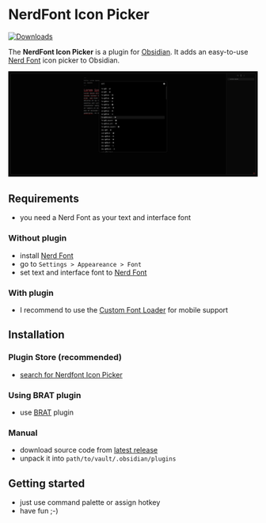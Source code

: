 # NerdFont Icon Picker

[![Downloads](https://img.shields.io/github/downloads/xavwe/obsidian-nerdfont-icon-picker/total?style=flat-square)](https://github.com/xavwe/obsidian-nerdfont-icon-picker/releases)

The **NerdFont Icon Picker** is a plugin for [Obsidian](https://obsidian.md/). It adds an easy-to-use [Nerd Font](https://github.com/ryanoasis/nerd-fonts) icon picker to Obsidian.

![](.github/assets/screenshot.png)

## Requirements
- you need a Nerd Font as your text and interface font
### Without plugin
  - install [Nerd Font](https://github.com/ryanoasis/nerd-fonts)
  - go to `Settings > Appeareance > Font`
  - set text and interface font to [Nerd Font](https://github.com/ryanoasis/nerd-fonts)
### With plugin
- I recommend to use the [Custom Font Loader](https://github.com/pourmand1376/obsidian-custom-font) for mobile support
## Installation
### Plugin Store (recommended)
- [search for Nerdfont Icon Picker](https://obsidian.md/plugins?search=NerdFont%20Icon%20Picker) 
### Using BRAT plugin
- use [BRAT](https://github.com/TfTHacker/obsidian42-brat) plugin
### Manual
- download source code from [latest release](https://github.com/xavwe/obsidian-nerdfont-icon-picker/releases/latest)
- unpack it into `path/to/vault/.obsidian/plugins`
## Getting started
- just use command palette or assign hotkey
- have fun ;-)
